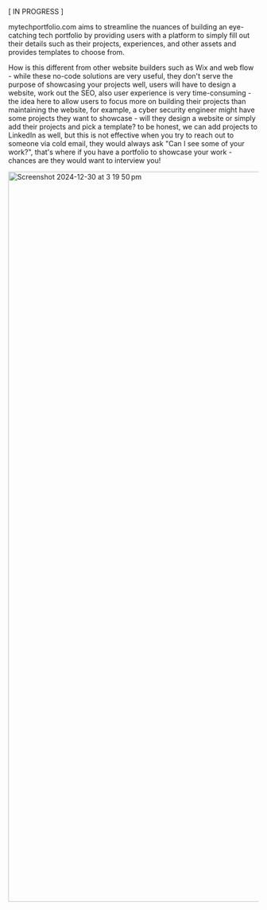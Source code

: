 [ IN PROGRESS ]

mytechportfolio.com aims to streamline the nuances of building an eye-catching tech portfolio by providing users with a platform to simply fill out their details such as their projects, experiences, and other assets and provides templates to choose from. 

How is this different from other website builders such as Wix and web flow - while these no-code solutions are very useful, they don't serve the purpose of showcasing your projects well, users will have to design a website, work out the SEO, also user experience is very time-consuming - the idea here to allow users to focus more on building their projects than maintaining the website, for example, a cyber security engineer might have some projects they want to showcase - will they design a website or simply add their projects and pick a template? to be honest, we can add projects to LinkedIn as well, but this is not effective when you try to reach out to someone via cold email, they would always ask "Can I see some of your work?", that's where if you have a portfolio to showcase your work - chances are they would want to interview you!

<img width="1470" alt="Screenshot 2024-12-30 at 3 19 50 pm" src="https://github.com/user-attachments/assets/41152176-f531-4dd2-8b98-dfee385d543f" />
